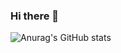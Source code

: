 ### Hi there 👋


![Anurag's GitHub stats](https://github-readme-stats.vercel.app/api?username=JeongSeokNam&&show_icons=true&theme=default)
<!--
**JeongseokNam/JeongseokNam** is a ✨ _special_ ✨ repository because its `README.md` (this file) appears on your GitHub profile.

Here are some ideas to get you started:

- 🔭 I’m currently working on ...
- 🌱 I’m currently learning ...
- 👯 I’m looking to collaborate on ...
- 🤔 I’m looking for help with ...
- 💬 Ask me about ...
- 📫 How to reach me: ...
- 😄 Pronouns: ...
- ⚡ Fun fact: ...
-->
